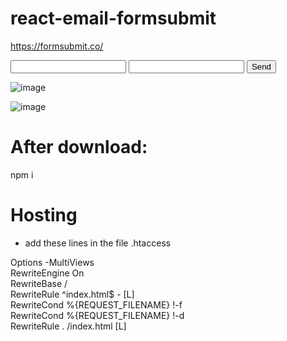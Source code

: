 # react-email-formsubmit
https://formsubmit.co/

<form action="https://formsubmit.co/your@email.com" method="POST">
     <input type="text" name="name" required>
     <input type="email" name="email" required>
     <button type="submit">Send</button>
</form>

![image](https://github.com/femastro/react-email-formsubmit/assets/38165979/8daee5bc-7a6a-4c12-ab40-43eb9aaf4187)

![image](https://github.com/femastro/react-email-formsubmit/assets/38165979/d3b10081-8275-421c-9072-a095de4d8b35)


# After download:
npm i

# Hosting
- add these lines in the file .htaccess

Options -MultiViews  
RewriteEngine On  
RewriteBase /  
RewriteRule ^index\.html$ - [L]  
RewriteCond %{REQUEST_FILENAME} !-f  
RewriteCond %{REQUEST_FILENAME} !-d  
RewriteRule . /index.html [L]  




